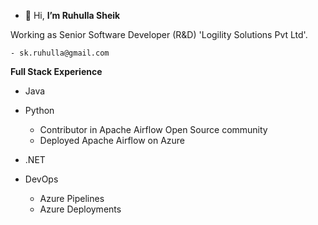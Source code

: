 - 👋 Hi, **I’m Ruhulla Sheik**

Working as Senior Software Developer (R&D) 'Logility Solutions Pvt Ltd'.

    - sk.ruhulla@gmail.com

**Full Stack Experience**

* Java
* Python
   * Contributor in Apache Airflow Open Source community
   * Deployed Apache Airflow on Azure
* .NET
* DevOps

  * Azure Pipelines
  * Azure Deployments
